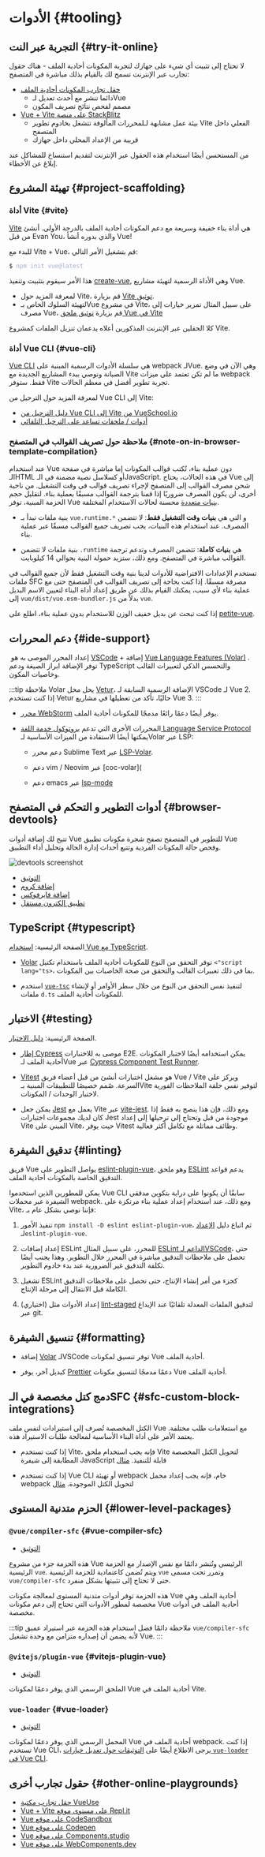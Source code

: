 # الأدوات {#tooling}

## التجربة عبر النت {#try-it-online}

لا تحتاج إلى تثبيت أي شيء على جهازك لتجربة المكونات أحادية الملف  - هناك حقول تجارب عبر الإنترنت تسمح لك بالقيام بذلك مباشرة في المتصفح:

- [حقل تجارب المكونات أحادية الملف](https://sfc.vuejs.org)
  - دائما تنشر مع أحدث تعديل  لـVue
  - مصمم لفحص نتائج تصريف المكون
- [Vue + Vite على منصة StackBlitz](https://vite.new/vue)
  - بيئة عمل مشابهة لـلمحررات المألوفة تتشغل بخادوم تطوير Vite الفعلي داخل المتصفح
  - قريبة من الإعداد المحلي داخل جهازك

من المستحسن أيضًا استخدام هذه الحقول عبر الإنترنت لتقديم استنساخ للمشاكل عند إبلاغ عن الأخطاء.

## تهيئة المشروع {#project-scaffolding}

### أداة Vite {#vite}

[Vite](https://vitejs.dev/) هي أداة بناء خفيفة وسريعة مع دعم المكونات أحادية الملف بالدرجة الأولى. أنشئ من قبل Evan You، والذي بدوره أنشأ Vue!

للبدء مع Vite + Vue، قم بتشغيل الأمر التالي:

<div class="language-sh"><pre><code><span class="line"><span style="color:var(--vt-c-green);">$</span> <span style="color:#A6ACCD;">npm init vue@latest</span></span></code></pre></div>

هذا الأمر سيقوم بتثبيت وتنفيذ [create-vue](https://github.com/vuejs/create-vue), وهي الأداة الرسمية لتهيئة مشاريع Vue.

- لمعرفة المزيد حول Vite، قم بزيارة [Vite توثيق](https://vitejs.dev).
- لتهيئة السلوك الخاص بـVue في مشروع Vite، على سبيل المثال تمرير خيارات إلى مصرف Vue، قم بزيارة [ توثيق ملحق Vue في Vite](https://github.com/vitejs/vite-plugin-vue/tree/main/packages/plugin-vue#readme)

كلا الحقلين عبر الإنترنت المذكورين أعلاه يدعمان تنزيل الملفات كمشروع Vite.

### أداة Vue CLI  {#vue-cli}

[Vue CLI](https://cli.vuejs.org/) هي سلسلة الأدوات الرسمية المبنية على webpack لـVue. وهي الآن في وضع الصيانة ونوصي ببدء المشاريع الجديدة مع Vite ما لم تكن تعتمد على ميزات webpack فقط. ستوفر Vite تجربة تطوير أفضل في معظم الحالات.

لمعرفة المزيد حول الترحيل من Vue CLI إلى Vite:

- [دليل الترحيل من Vue CLI إلى Vite من VueSchool.io](https://vueschool.io/articles/vuejs-tutorials/how-to-migrate-from-vue-cli-to-vite/)
- [أدوات / ملحقات تساعد على الترحيل التلقائي](https://github.com/vitejs/awesome-vite#vue-cli)

### ملاحظة حول تصريف القوالب في المتصفح {#note-on-in-browser-template-compilation}

عند استخدام Vue دون عملية بناء، تُكتب قوالب المكونات إما مباشرة في صفحة الـHTML  أو كسلاسل نصية مضمنة في الـJavaScript. في هذه الحالات، يحتاج Vue إلى شحن مصرف القوالب إلى المتصفح لإجراء تصريف قوالب في وقت التشغيل. من ناحية أخرى، لن يكون المصرف ضروريًا إذا قمنا بترجمة القوالب مسبقًا بعملية بناء. لتقليل حجم الحزمة المبنية، توفر Vue [بنيات متعددة](https://unpkg.com/browse/vue@3/dist/) محسنة لحالات الاستخدام المختلفة.

- بنية ملفات  تبدأ بـ `vue.runtime.*` و التي هي **بنيات وقت التشغيل فقط**: لا تتضمن المصرف. عند استخدام هذه البنيات، يجب تصريف جميع القوالب مسبقًا عبر عملية بناء.

- بنية ملفات لا تتضمن `.runtime` هي **بنيات كاملة**: تتضمن المصرف وتدعم ترجمة القوالب مباشرة في المتصفح. ومع ذلك، ستزيد حمولة البنية بحوالي 14 كيلوبايت.

تستخدم الإعدادات الافتراضية للأدوات لدينا بنية وقت التشغيل فقط لأن جميع القوالب في ملفات SFC مصرفة مسبقًا. إذا كنت بحاجة إلى تصريف القوالب في المتصفح حتى مع عملية بناء لأي سبب، يمكنك القيام بذلك عن طريق إعداد أداة البناء لتعيين الاسم البديل  إلى `vue/dist/vue.esm-bundler.js` بدلاً من `vue`.

إذا كنت تبحث عن بديل خفيف الوزن للاستخدام بدون عملية بناء، اطلع على [petite-vue](https://github.com/vuejs/petite-vue).

## دعم المحررات {#ide-support}

 إعداد المحرر الموصى به هو [VSCode](https://code.visualstudio.com/) + إضافة [Vue Language Features (Volar)](https://marketplace.visualstudio.com/items?itemName=Vue.volar) . توفر الإضافة ابراز الصيغة ودعم TypeScript والتحسس الذكي لتعبيرات القالب وخاصيات المكون.

  :::tip ملاحظة
  Volar يحل محل [Vetur](https://marketplace.visualstudio.com/items?itemName=octref.vetur)، الإضافة الرسمية السابقة لـ VSCode لـ Vue 2. إذا كنت تستخدم Vetur حاليًا، تأكد من تعطيلها في مشاريع Vue 3.
  :::


- [محرر WebStorm](https://www.jetbrains.com/webstorm/) يوفر أيضًا دعمًا رائعًا مدمجًا للمكونات أحادية الملف.


- المحررات الأخرى التي تدعم [ بروتوكول خدمة اللغة Language Service Protocol](https://microsoft.github.io/language-server-protocol/)  يمكنها أيضًا الاستفادة من الميزات الأساسية لـVolar عبر LSP:

  - دعم محرر Sublime Text عبر [LSP-Volar](https://github.com/sublimelsp/LSP-volar).

  - دعم vim / Neovim عبر [coc-volar](

  - دعم emacs عبر [lsp-mode](https://emacs-lsp.github.io/lsp-mode/page/lsp-volar/)

## أدوات التطوير و التحكم في المتصفح {#browser-devtools}

<VueSchoolLink href="https://vueschool.io/lessons/using-vue-dev-tools-with-vuejs-3" title="Free Vue.js Devtools Lesson"/>

تتيح لك إضافة أدوات Vue للتطوير في المتصفح  تصفح شجرة مكونات تطبيق Vue وفحص حالة المكونات الفردية وتتبع أحداث إدارة الحالة وتحليل أداء التطبيق.

![devtools screenshot](https://raw.githubusercontent.com/vuejs/devtools/main/media/screenshot-shadow.png)

- [التوثيق](https://devtools.vuejs.org/)
- [إضافة كروم](https://chrome.google.com/webstore/detail/vuejs-devtools/nhdogjmejiglipccpnnnanhbledajbpd)
- [إضافة فايرفوكس](https://addons.mozilla.org/en-US/firefox/addon/vue-js-devtools/)
- [تطبيق إلكترون مستقل](https://devtools.vuejs.org/guide/installation.html#standalone)

## TypeScript {#typescript}

الصفحة الرئيسية: [استخدام Vue مع TypeScript](/guide/typescript/overview).

- [Volar](https://github.com/johnsoncodehk/volar) توفر التحقق من النوع للمكونات أحادية الملف باستخدام تكتيل `<"script lang="ts>`، بما في ذلك تعبيرات القالب والتحقق من صحة الخاصيات بين المكونات.

- استخدم [`vue-tsc`](https://github.com/johnsoncodehk/volar/tree/master/vue-language-tools/vue-tsc) لتنفيذ نفس التحقق من النوع من خلال سطر الأوامر أو لإنشاء ملفات `d.ts` للمكونات أحادية الملف.

## الاختبار {#testing}

الصفحة الرئيسية: [دليل الاختبار](/guide/scaling-up/testing).

- [إطار Cypress](https://www.cypress.io/) موصى به للاختبارات E2E. يمكن استخدامه أيضًا لاختبار المكونات  أحادية الملف لـVue عبر [Cypress Component Test Runner](https://docs.cypress.io/guides/component-testing/introduction).

- [Vitest](https://vitest.dev/) هو مشغل اختبارات أنشئ من قبل أعضاء فريق Vue / Vite ويركز على السرعة. صُمم خصيصًا للتطبيقات المبنية بـVite لتوفير نفس حلقة الملاحظات الفورية لاختبار الوحدات / المكونات.

- يمكن جعل [Jest](https://jestjs.io/) يعمل مع Vite عبر [vite-jest](https://github.com/sodatea/vite-jest). ومع ذلك، فإن هذا ينصح به فقط إذا كان لديك مجموعات اختبارات Jest موجودة من قبل وتحتاج إلى ترحيلها إلى إعداد Vite المبني على Vite، حيث يوفر Vitest وظائف مماثلة مع تكامل أكثر فعالية.

## تدقيق الشيفرة {#linting}

فريق Vue يواصل التطوير على [eslint-plugin-vue](https://github.com/vuejs/eslint-plugin-vue)، وهو ملحق [ESLint](https://eslint.org/) يدعم قواعد التدقيق الخاصة بالمكونات أحادية الملف.

يمكن للمطورين الذين استخدموا Vue CLI سابقًا أن يكونوا على دراية بتكوين مدققي الشيفرة عبر محملات webpack. ومع ذلك، عند استخدام إعداد عملية بناء مرتكزة على Vite، فإننا نوصي بشكل عام بـ:

1. تنفيذ الأمور `npm install -D eslint eslint-plugin-vue`، ثم اتباع دليل [الإعداد](https://eslint.vuejs.org/user-guide/#usage) لـ`eslint-plugin-vue`.

2. إعداد إضافات ESLint للمحرر، على سبيل المثال [ESLint الداعم لـVSCode](https://marketplace.visualstudio.com/items?itemName=dbaeumer.vscode-eslint)، حتى تحصل على ملاحظات التدقيق مباشرة في المحرر خلال التطوير. وهذا يجنب أيضًا تكلفة التدقيق غير الضرورية عند بدء خادوم التطوير.

3. تشغيل ESLint كجزء من أمر إنشاء الإنتاج، حتى تحصل على ملاحظات التدقيق الكاملة قبل الانتقال إلى مرحلة الإنتاج.

4. (اختياري) إعداد الأدوات مثل [lint-staged](https://github.com/okonet/lint-staged) لتدقيق الملفات المعدلة تلقائيًا عند الإيداع عبر git.

## تنسيق الشيفرة {#formatting}

- إضافة [Volar](https://github.com/johnsoncodehk/volar) لـVSCode توفر تنسيق لمكونات Vue أحادية الملف.

- كبديل آخر، يوفر [Prettier](https://prettier.io/) دعمًا مدمجًا لتنسيق مكونات Vue أحادية الملف.

## دمج كتل مخصصة في الـSFC {#sfc-custom-block-integrations}

الكتل المخصصة تُصرف إلى استيرادات لنفس ملف Vue مع استعلامات طلب مختلفة. يعتمد الأمر على أداة البناء الأساسية لمعالجة طلبات الاستيراد هذه.

- إذا كنت تستخدم Vite، فإنه يجب استخدام ملحق Vite لتحويل الكتل المخصصة المطابقة إلى شيفرة JavaScript قابلة للتنفيذ. [مثال](https://github.com/vitejs/vite-plugin-vue/tree/main/packages/plugin-vue#example-for-transforming-custom-blocks)

- إذا كنت تستخدم Vue CLI أو تهيئة webpack خام، فإنه يجب إعداد محمل webpack لتحويل الكتل الموجودة. [مثال](https://vue-loader.vuejs.org/guide/custom-blocks.html)

## الحزم متدنية المستوى {#lower-level-packages}

### `@vue/compiler-sfc` {#vue-compiler-sfc}

- [التوثيق](https://github.com/vuejs/core/tree/main/packages/compiler-sfc)

هذه الحزمة جزء من مشروع Vue الرئيسي وتُنشر دائمًا مع نفس الإصدار مع الحزمة الرئيسية `vue`. ويتم تُضمن كاعتمادية للحزمة الرئيسية `vue` وتمرر تحت مسمى `vue/compiler-sfc` حتى لا تحتاج إلى تثبيتها بشكل منفرد.

هذه الحزمة توفر أدوات متدنية المستوى لمعالجة مكونات Vue أحادية الملف وهي مخصصة لمطور الأدوات التي تحتاج إلى دعم مكونات Vue أحادية الملف في أدوات مخصصة.


:::tip ملاحظة
 دائمًا فضل استخدام هذه الحزمة عبر استيراد عميق `vue/compiler-sfc` لأنه يضمن أن إصداره متزامن مع وحدة تشغيل Vue.
:::

### `@vitejs/plugin-vue` {#vitejs-plugin-vue}

- [التوثيق](https://github.com/vitejs/vite-plugin-vue/tree/main/packages/plugin-vue)

الملحق الرسمي الذي يوفر دعمًا لمكونات Vue أحادية الملف في Vite.

### `vue-loader` {#vue-loader}

- [التوثيق](https://vue-loader.vuejs.org/)

المحمل الرسمي الذي يوفر دعمًا لمكونات Vue أحادية الملف في webpack. إذا كنت تستخدم Vue CLI، يرجى الاطلاع أيضًا على [التوثيقات حول تعديل خيارات `vue-loader` في Vue CLI](https://cli.vuejs.org/guide/webpack.html#modifying-options-of-a-loader).

## حقول تجارب أخرى {#other-online-playgrounds}

- [ حقل تجارب مكتبة VueUse](https://play.vueuse.org)
- [Vue + Vite على مستوى موقع Repl.it](https://replit.com/@templates/VueJS-with-Vite)
- [Vue على موقع CodeSandbox](https://codesandbox.io/s/vue-3)
- [Vue على موقع  Codepen](https://codepen.io/pen/editor/vue)
- [Vue على موقع  Components.studio](https://components.studio/create/vue3)
- [Vue على موقع  WebComponents.dev](https://webcomponents.dev/create/cevue)

<!-- TODO ## Backend Framework Integrations -->
